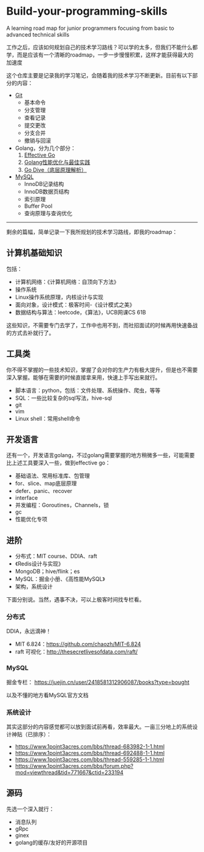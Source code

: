 # Build-your-programming-skills
A learning road map for junior programmers focusing from basic to advanced technical skills

工作之后，应该如何规划自己的技术学习路线？可以学的太多，但我们不能什么都学，而是应该有一个清晰的roadmap，一步一步慢慢积累，这样才能获得最大的加速度

这个仓库主要是记录我的学习笔记，会随着我的技术学习不断更新。目前有以下部分的内容：

- [Git](./Git-basic.md)
    - 基本命令
    - 分支管理
    - 查看记录
    - 提交更改
    - 分支合并
    - 撤销与回滚
- Golang，分为几个部分：
    1. [Effective Go](./Effective-go.md)
    2. [Golang性能优化与最佳实践](./Go-Best-Practice.md)
    3. [Go Dive（底层原理解析）](./Go-dive.md)
- [MySQL](./MySQL.md)
    - InnoDB记录结构
    - InnoDB数据页结构
    - 索引原理
    - Buffer Pool
    - 查询原理与查询优化

------
剩余的篇幅，简单记录一下我所规划的技术学习路线，即我的roadmap：

## 计算机基础知识
包括：

- 计算机网络：《计算机网络：自顶向下方法》
- 操作系统
- Linux操作系统原理，内核设计与实现
- 面向对象，设计模式：极客时间-《设计模式之美》
- 数据结构与算法：leetcode，《算法》，UCB网课CS 61B

这些知识，不需要专门去学了，工作中也用不到，而社招面试的时候再用快速备战的方式去补就行了。

## 工具类
你不得不掌握的一些技术知识，掌握了会对你的生产力有极大提升，但是也不需要深入掌握。能够在需要的时候直接拿来用，快速上手写出来就行。

- 脚本语言：python，包括：文件处理、系统操作、爬虫，等等
- SQL：一些比较复杂的sql写法，hive-sql
- git
- vim
- Linux shell：常用shell命令

## 开发语言
还有一个，开发语言golang，不过golang需要掌握的地方稍微多一些，可能需要比上述工具要深入一些，做到effective go：

- 基础语法、常用标准库、包管理
- for、slice、map底层原理
- defer、panic、recover
- interface
- 并发编程：Goroutines，Channels，锁
- gc
- 性能优化专项

## 进阶

- 分布式：MIT course、DDIA、raft
- 《Redis设计与实现》
- MongoDB；hive/flink；es
- MySQL：掘金小册、《高性能MySQL》
- 架构，系统设计

下面分别说。当然，遇事不决，可以上极客时间找专栏看。
### 分布式
DDIA，永远滴神！
- MIT 6.824：https://github.com/chaozh/MIT-6.824
- raft 可视化：http://thesecretlivesofdata.com/raft/

### MySQL
掘金专栏：
https://juejin.cn/user/2418581312906087/books?type=bought

以及不懂的地方看MySQL官方文档

### 系统设计
其实这部分的内容感觉都可以放到面试前再看，效率最大。一亩三分地上的系统设计神贴（已排序）：

- https://www.1point3acres.com/bbs/thread-683982-1-1.html
- https://www.1point3acres.com/bbs/thread-692488-1-1.html
- https://www.1point3acres.com/bbs/thread-559285-1-1.html
- https://www.1point3acres.com/bbs/forum.php?mod=viewthread&tid=771667&ctid=233194

## 源码

先选一个深入就行：

- 消息队列
- gRpc
- ginex
- golang的缓存/友好的开源项目